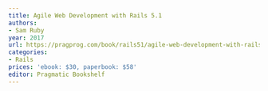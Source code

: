 ```yaml
---
title: Agile Web Development with Rails 5.1
authors:
- Sam Ruby
year: 2017
url: https://pragprog.com/book/rails51/agile-web-development-with-rails-5-1
categories:
- Rails
prices: 'ebook: $30, paperbook: $58'
editor: Pragmatic Bookshelf
---
```

